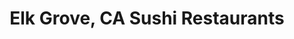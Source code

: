 ---
layout: city
title: Elk Grove, CA Sushi Restaurants
permalink: /california/elk-grove/
stateAbbr: CA
stateName: California
cityName: Elk Grove
---